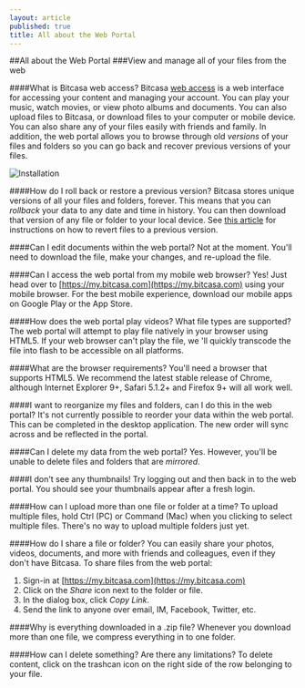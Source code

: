 ```yaml
---
layout: article
published: true
title: All about the Web Portal
---
```


##All about the Web Portal
###View and manage all of your files from the web

####What is Bitcasa web access?
Bitcasa [web access](https://my.bitcasa.com) is a web interface for accessing your content and managing your account. You can play your music, watch movies, or view photo albums and documents. You can also upload files to Bitcasa, or download files to your computer or mobile device. You can also share any of your files easily with friends and family. In addition, the web portal allows you to browse through old *versions* of your files and folders so you can go back and recover previous versions of your files. 

![Installation](/help/img/webportal.png "Accounts")

####How do I roll back or restore a previous version?
Bitcasa stores unique versions of all your files and folders, forever. This means that you can *rollback* your data to any date and time in history. You can then download that version of any file or folder to your local device. See [this article](#) for instructions on how to revert files to a previous version.

####Can I edit documents within the web portal?
Not at the moment. You'll need to download the file, make your changes, and re-upload the file. 

####Can I access the web portal from my mobile web browser?
Yes! Just head over to [https://my.bitcasa.com](https://my.bitcasa.com) using your mobile browser. For the best mobile experience, download our mobile apps on Google Play or the App Store.

####How does the web portal play videos? What file types are supported?
The web portal will attempt to play file natively in your browser using HTML5. If your web browser can't play the file, we 'll quickly transcode the file into flash to be accessible on all platforms.

####What are the browser requirements?
You'll need a browser that supports HTML5. We recommend the latest stable release of Chrome, although Internet Explorer 9+, Safari 5.1.2+ and Firefox 9+ will all work well.

####I want to reorganize my files and folders, can I do this in the web portal?
It's not currently possible to reorder your data within the web portal. This can be completed in the desktop application. The new order will sync across and be reflected in the portal. 

####Can I delete my data from the web portal?
Yes. However, you'll be unable to delete files and folders that are *mirrored*. 

####I don't see any thumbnails!
Try logging out and then back in to the web portal. You should see your thumbnails appear after a fresh login. 

####How can I upload more than one file or folder at a time?
To upload multiple files, hold Ctrl (PC) or Command (Mac) when you clicking to select multiple files. There's no way to upload multiple folders just yet. 

####How do I share a file or folder?
You can easily share your photos, videos, documents, and more with friends and colleagues, even if they don't have Bitcasa. To share files from the web portal: 

1. Sign-in at [https://my.bitcasa.com](https://my.bitcasa.com)
2. Click on the *Share* icon next to the folder or file.
3. In the dialog box, click *Copy Link*.
4. Send the link to anyone over email, IM, Facebook, Twitter, etc.

####Why is everything downloaded in a .zip file? 
Whenever you download more than one file, we compress everything in to one folder. 

####How can I delete something? Are there any limitations?
To delete content, click on the trashcan icon on the right side of the row belonging to your file. 
